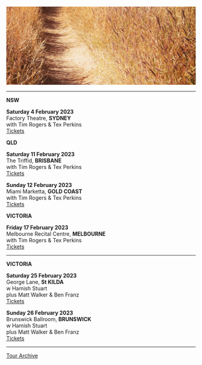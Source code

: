 ![](data/image/news/tourbanner2.jpg)

* * * * *

**NSW**

**Saturday 4 February 2023**\
Factory Theatre, **SYDNEY**\
with Tim Rogers & Tex Perkins\
[Tickets](https://www.factorytheatre.com.au/event/tex-and-tim)

**QLD**

**Saturday 11 February 2023**\
The Triffid, **BRISBANE**\
with Tim Rogers & Tex Perkins\
[Tickets](https://thetriffid.com.au/event/tex-n-tim)

**Sunday 12 February 2023**\
Miami Marketta, **GOLD COAST**\
with Tim Rogers & Tex Perkins\
[Tickets](https://www.miamimarketta.com/ticketed-events/tim-rogers-tex-perkins)

**VICTORIA**

**Friday 17 February 2023**\
Melbourne Recital Centre, **MELBOURNE**\
with Tim Rogers & Tex Perkins\
[Tickets](https://www.melbournerecital.com.au/events/2023/tim-rogers-and-tex-perkins)

* * * * *

**VICTORIA**

**Saturday 25 February 2023**\
George Lane, **St KILDA**\
w Hamish Stuart\
plus Matt Walker & Ben Franz\
[Tickets](https://www.trybooking.com/events/landing?eid=991677&)

**Sunday 26 February 2023**\
Brunswick Ballroom, **BRUNSWICK**\
w Hamish Stuart\
plus Matt Walker & Ben Franz\
[Tickets](https://moshtix.com.au/v2/event/lucie-thorne/147332)

* * * * * 

[Tour Archive](tour/archive)
